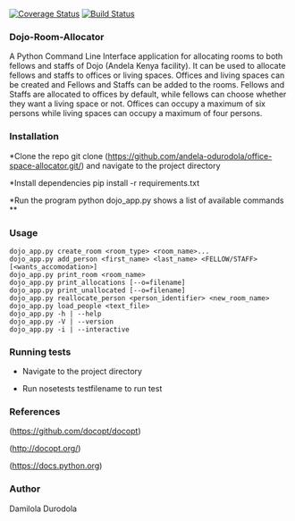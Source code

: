[![Coverage Status](https://coveralls.io/repos/github/andela-odurodola/office-space-allocator/badge.svg?branch=master)](https://coveralls.io/github/andela-odurodola/office-space-allocator?branch=refactor) [![Build Status](https://travis-ci.org/andela-odurodola/office-space-allocator.svg?branch=refactor)](https://travis-ci.org/andela-odurodola/office-space-allocator)

### Dojo-Room-Allocator
A Python Command Line Interface application for allocating rooms to both fellows and staffs of Dojo (Andela Kenya facility). It can be used to allocate fellows and staffs to offices or living spaces. Offices and living spaces can be created and Fellows and Staffs can be added to the rooms. Fellows and Staffs are allocated to offices by default, while fellows can choose whether they want a living space or not. Offices can occupy a maximum of six persons while living spaces can occupy a maximum of four persons.

### Installation
*Clone the repo git clone (https://github.com/andela-odurodola/office-space-allocator.git/) and navigate to the project directory

*Install dependencies pip install -r requirements.txt

*Run the program python dojo_app.py shows a list of available commands
**

### Usage
```
dojo_app.py create_room <room_type> <room_name>...
dojo_app.py add_person <first_name> <last_name> <FELLOW/STAFF> [<wants_accomodation>]
dojo_app.py print_room <room_name>
dojo_app.py print_allocations [--o=filename]
dojo_app.py print_unallocated [--o=filename]
dojo_app.py reallocate_person <person_identifier> <new_room_name>
dojo_app.py load_people <text_file>
dojo_app.py -h | --help
dojo_app.py -V | --version
dojo_app.py -i | --interactive
```

### Running tests
+ Navigate to the project directory

+ Run nosetests testfilename to run test

### References
(https://github.com/docopt/docopt)

(http://docopt.org/)

(https://docs.python.org)

### Author
Damilola Durodola
